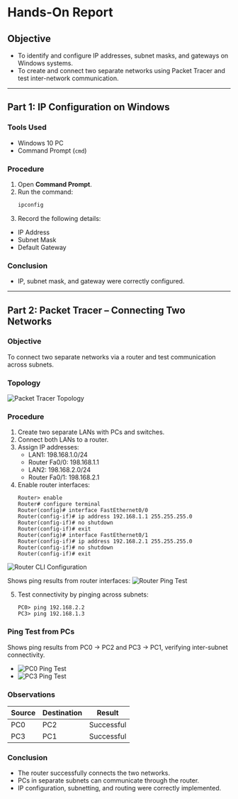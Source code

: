 # Hands-On Report

## Objective
- To identify and configure IP addresses, subnet masks, and gateways on Windows systems.
- To create and connect two separate networks using Packet Tracer and test inter-network communication.

---

## Part 1: IP Configuration on Windows

### Tools Used
- Windows 10 PC
- Command Prompt (`cmd`)

### Procedure
1. Open **Command Prompt**.  
2. Run the command:
   ```cmd
   ipconfig
3. Record the following details:
- IP Address
- Subnet Mask
- Default Gateway  

### Conclusion
- IP, subnet mask, and gateway were correctly configured.  

---

## Part 2: Packet Tracer – Connecting Two Networks

### Objective
To connect two separate networks via a router and test communication across subnets.

### Topology

![Packet Tracer Topology](Week-01/screenshots/day_03_packet_tracer/01_topology.png)

### Procedure

1. Create two separate LANs with PCs and switches.
2. Connect both LANs to a router.
3. Assign IP addresses:
    - LAN1: 198.168.1.0/24
    - Router Fa0/0: 198.168.1.1
    - LAN2: 198.168.2.0/24
    - Router Fa0/1: 198.168.2.1
4. Enable router interfaces:
    ```
    Router> enable
    Router# configure terminal
    Router(config)# interface FastEthernet0/0
    Router(config-if)# ip address 192.168.1.1 255.255.255.0
    Router(config-if)# no shutdown
    Router(config-if)# exit
    Router(config)# interface FastEthernet0/1
    Router(config-if)# ip address 192.168.2.1 255.255.255.0
    Router(config-if)# no shutdown
    Router(config-if)# exit
    ```
![Router CLI Configuration](Week-01/screenshots/day_03_packet_tracer/router_cli_config.png)

Shows ping results from router interfaces:
 ![Router Ping Test](Week-01/screenshots/day_03_packet_tracer/router_ping_test.png) 

5. Test connectivity by pinging across subnets:
    ```
    PC0> ping 192.168.2.2
    PC3> ping 192.168.1.3
    ```
### Ping Test from PCs
Shows ping results from PC0 → PC2 and PC3 → PC1, verifying inter-subnet connectivity.
- ![PC0 Ping Test](Week-01/screenshots/day_03_packet_tracer/pc0_ping_test.png)
- ![PC3 Ping Test](Week-01/screenshots/day_03_packet_tracer/pc1_ping_test.png)

### Observations

| Source | Destination | Result     |
|--------|-------------|------------|
| PC0    | PC2         | Successful |
| PC3    | PC1         | Successful |

### Conclusion
- The router successfully connects the two networks.  
- PCs in separate subnets can communicate through the router.  
- IP configuration, subnetting, and routing were correctly implemented.
